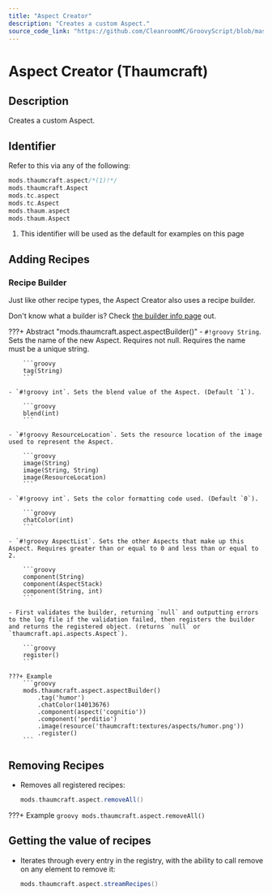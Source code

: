 ```yaml
---
title: "Aspect Creator"
description: "Creates a custom Aspect."
source_code_link: "https://github.com/CleanroomMC/GroovyScript/blob/master/src/main/java/com/cleanroommc/groovyscript/compat/mods/thaumcraft/aspect/Aspect.java"
---
```


# Aspect Creator (Thaumcraft)

## Description

Creates a custom Aspect.

## Identifier

Refer to this via any of the following:

```groovy hl_lines="1"
mods.thaumcraft.aspect/*(1)!*/
mods.thaumcraft.Aspect
mods.tc.aspect
mods.tc.Aspect
mods.thaum.aspect
mods.thaum.Aspect
```

1. This identifier will be used as the default for examples on this page

## Adding Recipes

### Recipe Builder

Just like other recipe types, the Aspect Creator also uses a recipe builder.

Don't know what a builder is? Check [the builder info page](../../../groovy/builder.md) out.

???+ Abstract "mods.thaumcraft.aspect.aspectBuilder()"
    - `#!groovy String`. Sets the name of the new Aspect. Requires not null. Requires the name must be a unique string.

        ```groovy
        tag(String)
        ```

    - `#!groovy int`. Sets the blend value of the Aspect. (Default `1`).

        ```groovy
        blend(int)
        ```

    - `#!groovy ResourceLocation`. Sets the resource location of the image used to represent the Aspect.

        ```groovy
        image(String)
        image(String, String)
        image(ResourceLocation)
        ```

    - `#!groovy int`. Sets the color formatting code used. (Default `0`).

        ```groovy
        chatColor(int)
        ```

    - `#!groovy AspectList`. Sets the other Aspects that make up this Aspect. Requires greater than or equal to 0 and less than or equal to 2.

        ```groovy
        component(String)
        component(AspectStack)
        component(String, int)
        ```

    - First validates the builder, returning `null` and outputting errors to the log file if the validation failed, then registers the builder and returns the registered object. (returns `null` or `thaumcraft.api.aspects.Aspect`).

        ```groovy
        register()
        ```

    ???+ Example
        ```groovy
        mods.thaumcraft.aspect.aspectBuilder()
            .tag('humor')
            .chatColor(14013676)
            .component(aspect('cognitio'))
            .component('perditio')
            .image(resource('thaumcraft:textures/aspects/humor.png'))
            .register()
        ```



## Removing Recipes

- Removes all registered recipes:

    ```groovy
    mods.thaumcraft.aspect.removeAll()
    ```

???+ Example
    ```groovy
    mods.thaumcraft.aspect.removeAll()
    ```

## Getting the value of recipes

- Iterates through every entry in the registry, with the ability to call remove on any element to remove it:

    ```groovy
    mods.thaumcraft.aspect.streamRecipes()
    ```
